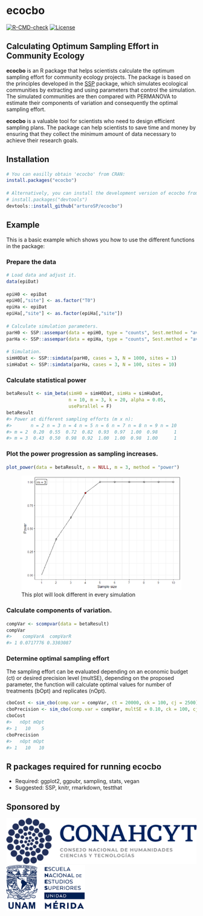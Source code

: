 
<!-- README.md is generated from README.Rmd. Please edit that file -->

# ecocbo

<!-- badges: start -->

[![R-CMD-check](https://github.com/arturoSP/ecocbo/actions/workflows/R-CMD-check.yaml/badge.svg)](https://github.com/arturoSP/ecocbo/actions/workflows/R-CMD-check.yaml)
[![License](https://img.shields.io/badge/License-GPL3-blue.svg)](https://github.com/arturoSP/ecocbo/blob/master/LICENSE.md)

<!-- badges: end -->

## Calculating Optimum Sampling Effort in Community Ecology

**ecocbo** is an R package that helps scientists calculate the optimum
sampling effort for community ecology projects. The package is based on
the principles developed in the
[SSP](https://github.com/edlinguerra/SSP) package, which simulates
ecological communities by extracting and using parameters that control
the simulation. The simulated communities are then compared with
PERMANOVA to estimate their components of variation and consequently the
optimal sampling effort.

**ecocbo** is a valuable tool for scientists who need to design
efficient sampling plans. The package can help scientists to save time
and money by ensuring that they collect the minimum amount of data
necessary to achieve their research goals.

## Installation

``` r
# You can easilly obtain 'ecocbo' from CRAN:
install.packages("ecocbo")

# Alternatively, you can install the development version of ecocbo from [GitHub](https://github.com/):
# install.packages("devtools")
devtools::install_github("arturoSP/ecocbo")
```

## Example

This is a basic example which shows you how to use the different
functions in the package:

### Prepare the data

``` r
# Load data and adjust it.
data(epiDat)

epiH0 <- epiDat
epiH0[,"site"] <- as.factor("T0")
epiHa <- epiDat
epiHa[,"site"] <- as.factor(epiHa[,"site"])

# Calculate simulation parameters.
parH0 <- SSP::assempar(data = epiH0, type = "counts", Sest.method = "average")
parHa <- SSP::assempar(data = epiHa, type = "counts", Sest.method = "average")

# Simulation.
simH0Dat <- SSP::simdata(parH0, cases = 3, N = 1000, sites = 1)
simHaDat <- SSP::simdata(parHa, cases = 3, N = 100, sites = 10)
```

### Calculate statistical power

``` r
betaResult <- sim_beta(simH0 = simH0Dat, simHa = simHaDat, 
                       n = 10, m = 3, k = 20, alpha = 0.05,
                       useParallel = F)
betaResult
#> Power at different sampling efforts (m x n):
#>       n = 2 n = 3 n = 4 n = 5 n = 6 n = 7 n = 8 n = 9 n = 10
#> m = 2  0.20  0.55  0.72  0.82  0.93  0.97  1.00  0.98      1
#> m = 3  0.43  0.50  0.98  0.92  1.00  1.00  0.98  1.00      1
```

### Plot the power progression as sampling increases.

``` r
plot_power(data = betaResult, n = NULL, m = 3, method = "power")
```

<figure>
<img src="man/figures/plotm3n4.png"
alt="This plot will look different in every simulation" />
<figcaption aria-hidden="true">This plot will look different in every
simulation</figcaption>
</figure>

### Calculate components of variation.

``` r
compVar <- scompvar(data = betaResult)
compVar
#>    compVarA  compVarR
#> 1 0.0717776 0.3303087
```

### Determine optimal sampling effort

The sampling effort can be evaluated depending on an economic budget
(ct) or desired precision level (multSE), depending on the proposed
parameter, the function will calculate optimal values for number of
treatments (bOpt) and replicates (nOpt).

``` r
cboCost <- sim_cbo(comp.var = compVar, ct = 20000, ck = 100, cj = 2500)
cboPrecision <- sim_cbo(comp.var = compVar, multSE = 0.10, ck = 100, cj = 2500)
cboCost
#>   nOpt mOpt
#> 1   10    5
cboPrecision
#>   nOpt mOpt
#> 1   10   10
```

## R packages required for running ecocbo

- Required: ggplot2, ggpubr, sampling, stats, vegan
- Suggested: SSP, knitr, rmarkdown, testthat

## Sponsored by

<img src="man/figures/logoCONACYT.png" height="121" />
<img src="man/figures/logoENES.png" height="121" />

